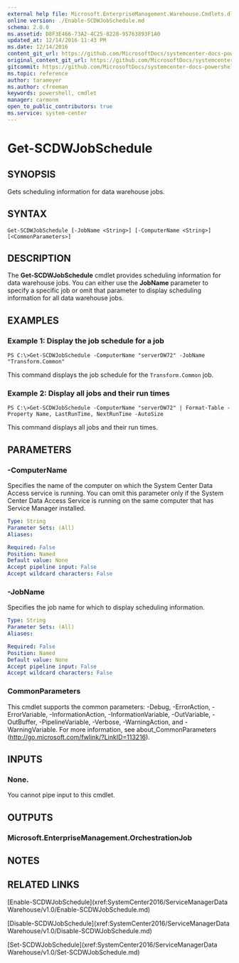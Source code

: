 ```yaml
---
external help file: Microsoft.EnterpriseManagement.Warehouse.Cmdlets.dll-Help.xml
online version: ./Enable-SCDWJobSchedule.md
schema: 2.0.0
ms.assetid: D8F3E466-73A2-4C25-8228-95763893F1A0
updated_at: 12/14/2016 11:43 PM
ms.date: 12/14/2016
content_git_url: https://github.com/MicrosoftDocs/systemcenter-docs-powershell/blob/master/systemcenter-cmdlets/SystemCenter2016/ServiceManagerData%20Warehouse/v1.0/Get-SCDWJobSchedule.md
original_content_git_url: https://github.com/MicrosoftDocs/systemcenter-docs-powershell/blob/master/systemcenter-cmdlets/SystemCenter2016/ServiceManagerData%20Warehouse/v1.0/Get-SCDWJobSchedule.md
gitcommit: https://github.com/MicrosoftDocs/systemcenter-docs-powershell/blob/96cd9bd2780eb6b78c540fa00d3b8a4313e3ed40/systemcenter-cmdlets/SystemCenter2016/ServiceManagerData%20Warehouse/v1.0/Get-SCDWJobSchedule.md
ms.topic: reference
author: tarameyer
ms.author: cfreeman
keywords: powershell, cmdlet
manager: carmonm
open_to_public_contributors: true
ms.service: system-center
---
```


# Get-SCDWJobSchedule

## SYNOPSIS
Gets scheduling information for data warehouse jobs.

## SYNTAX

```
Get-SCDWJobSchedule [-JobName <String>] [-ComputerName <String>] [<CommonParameters>]
```

## DESCRIPTION
The **Get-SCDWJobSchedule** cmdlet provides scheduling information for data warehouse jobs.
You can either use the **JobName** parameter to specify a specific job or omit that parameter to display scheduling information for all data warehouse jobs.

## EXAMPLES

### Example 1: Display the job schedule for a job
```
PS C:\>Get-SCDWJobSchedule -ComputerName "serverDW72" -JobName "Transform.Common"
```

This command displays the job schedule for the `Transform.Common` job.

### Example 2: Display all jobs and their run times
```
PS C:\>Get-SCDWJobSchedule -ComputerName "serverDW72" | Format-Table -Property Name, LastRunTime, NextRunTime -AutoSize
```

This command displays all jobs and their run times.

## PARAMETERS

### -ComputerName
Specifies the name of the computer on which the System Center Data Access service is running.
You can omit this parameter only if the System Center Data Access Service is running on the same computer that has Service Manager installed.

```yaml
Type: String
Parameter Sets: (All)
Aliases: 

Required: False
Position: Named
Default value: None
Accept pipeline input: False
Accept wildcard characters: False
```

### -JobName
Specifies the job name for which to display scheduling information.

```yaml
Type: String
Parameter Sets: (All)
Aliases: 

Required: False
Position: Named
Default value: None
Accept pipeline input: False
Accept wildcard characters: False
```

### CommonParameters
This cmdlet supports the common parameters: -Debug, -ErrorAction, -ErrorVariable, -InformationAction, -InformationVariable, -OutVariable, -OutBuffer, -PipelineVariable, -Verbose, -WarningAction, and -WarningVariable. For more information, see about_CommonParameters (http://go.microsoft.com/fwlink/?LinkID=113216).

## INPUTS

### None.
You cannot pipe input to this cmdlet.

## OUTPUTS

### Microsoft.EnterpriseManagement.OrchestrationJob

## NOTES

## RELATED LINKS

[Enable-SCDWJobSchedule](xref:SystemCenter2016/ServiceManagerData Warehouse/v1.0/Enable-SCDWJobSchedule.md)

[Disable-SCDWJobSchedule](xref:SystemCenter2016/ServiceManagerData Warehouse/v1.0/Disable-SCDWJobSchedule.md)

[Set-SCDWJobSchedule](xref:SystemCenter2016/ServiceManagerData Warehouse/v1.0/Set-SCDWJobSchedule.md)

